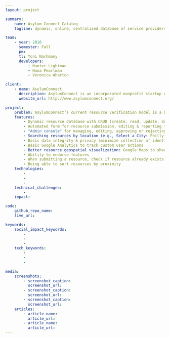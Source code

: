 ```yaml
---
layout: project

summary:
    name: Asylum Connect Catalog
    tagline: dynamic, online, centralized database of service providers useful to LGBTQ asylum seekers in the U.S.

team:
    - year: 2016
      semester: Fall
      pm:
      tl: Yoni Nachmany
      developers:
          - Hunter Lightman
          - Hana Pearlman
          - Veronica Wharton

client:
    - name: AsylumConnect
      description: AsylumConnect is an incorporated nonprofit startup creating the first website and mobile app to feature an online, centralized database of service providers for LGBTQ asylum seekers in the U.S. The AsylumConnect catalog will help persecuted LGBTQ people find fundamental human needs resources upon their arrival in the U.S.
      website_url: http://www.asylumconnect.org/

project:
    problem: AsylumConnect’s current resource verification model is a bottleneck, as volunteers must search for and independently verify resources for each city that the organization expands into. In addition, volunteers are not (all) members of our target community, and therefore not the best-equipped to verify whether or not a resource is LGBTQ-friendly, asylum seeker-friendly, etc. By allowing community members to tag, verify, endorse, and report resources, AsylumConnect will empower its niche and highly marginalized community while also keeping members as safe as possible.
    features:
        - Dynamic resource database with CRUD (create, read, update, delete) capabilities
        - Automated form for resource submission, editing & reporting that publishes publication requests to the admin console
        - "Admin console" for managing, editing, approving or rejecting resource submissions
        - Searching resources by location (e.g., Select a City: Philly / Seattle)
        - Basic data integrity & privacy (minimize collection of identifying user information)
        - Basic Google Analytics to track custom user actions
        - Better resource geospatial visualization: Google Maps to share location, sort resources by proximity, display directions by various transportation methods, and show Google Street View
        - Ability to endorse features
        - When submitting a resource, check if resource already exists (de-duping)
        - Being able to sort resources by proximity
    technologies:
        -
        -
        -
    technical_challenges:
        -
    impact:

code:
    github_repo_name:
    live_url:

keywords:
    social_impact_keywords:
        -
        -
        -
    tech_keywords:
        -
        -
        -

media:
    screenshots:
        - screenshot_caption:
          screenshot_url:
        - screenshot_caption:
          screenshot_url:
        - screenshot_caption:
          screenshot_url:
    articles:
        - article_name:
          article_url:
        - article_name:
          article_url:
---
```

